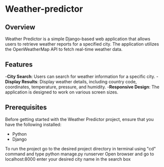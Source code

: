 # Weather-predictor
## Overview
Weather Predictor is a simple Django-based web application that allows users to retrieve weather reports for a specified city. The application utilizes the OpenWeatherMap API to fetch real-time weather data.

## Features
-**City Search**: Users can search for weather information for a specific city.
-**Display Results**: Display weather details, including country code, coordinates, temperature, pressure, and humidity.
-**Responsive Design**: The application is designed to work on various screen sizes.
## Prerequisites
Before getting started with the Weather Predictor project, ensure that you have the following installed:

- Python
- Django

To run the project go to the desired project directory in terminal using "cd" command and type python manage.py runserver
Open browser and go to localhost:8000 enter your desired city name in the search box 

